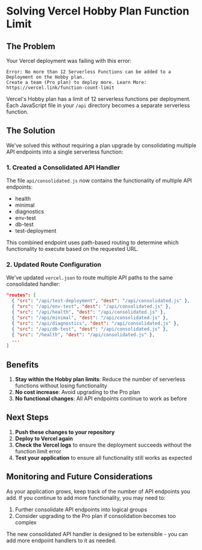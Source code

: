 # Solving Vercel Hobby Plan Function Limit

## The Problem

Your Vercel deployment was failing with this error:

```
Error: No more than 12 Serverless Functions can be added to a Deployment on the Hobby plan. 
Create a team (Pro plan) to deploy more. Learn More: https://vercel.link/function-count-limit
```

Vercel's Hobby plan has a limit of 12 serverless functions per deployment. Each JavaScript file in your `/api` directory becomes a separate serverless function.

## The Solution

We've solved this without requiring a plan upgrade by consolidating multiple API endpoints into a single serverless function:

### 1. Created a Consolidated API Handler

The file `api/consolidated.js` now contains the functionality of multiple API endpoints:
- health
- minimal
- diagnostics
- env-test
- db-test
- test-deployment

This combined endpoint uses path-based routing to determine which functionality to execute based on the requested URL.

### 2. Updated Route Configuration

We've updated `vercel.json` to route multiple API paths to the same consolidated handler:

```json
"routes": [
  { "src": "/api/test-deployment", "dest": "/api/consolidated.js" },
  { "src": "/api/env-test", "dest": "/api/consolidated.js" },
  { "src": "/api/health", "dest": "/api/consolidated.js" },
  { "src": "/api/minimal", "dest": "/api/consolidated.js" },
  { "src": "/api/diagnostics", "dest": "/api/consolidated.js" },
  { "src": "/api/db-test", "dest": "/api/consolidated.js" },
  { "src": "/health", "dest": "/api/consolidated.js" },
  ...
]
```

## Benefits

1. **Stay within the Hobby plan limits**: Reduce the number of serverless functions without losing functionality
2. **No cost increase**: Avoid upgrading to the Pro plan
3. **No functional changes**: All API endpoints continue to work as before

## Next Steps

1. **Push these changes to your repository**
2. **Deploy to Vercel again**
3. **Check the Vercel logs** to ensure the deployment succeeds without the function limit error
4. **Test your application** to ensure all functionality still works as expected

## Monitoring and Future Considerations

As your application grows, keep track of the number of API endpoints you add. If you continue to add more functionality, you may need to:

1. Further consolidate API endpoints into logical groups
2. Consider upgrading to the Pro plan if consolidation becomes too complex

The new consolidated API handler is designed to be extensible - you can add more endpoint handlers to it as needed.